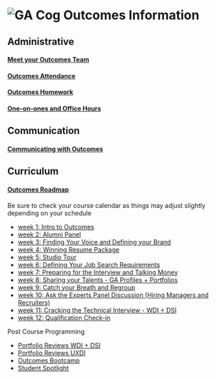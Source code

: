 # ![GA Cog](https://camo.githubusercontent.com/6ce15b81c1f06d716d753a61f5db22375fa684da/68747470733a2f2f67612d646173682e73332e616d617a6f6e6177732e636f6d2f70726f64756374696f6e2f6173736574732f6c6f676f2d39663838616536633963333837313639306533333238306663663535376633332e706e67) Outcomes Information
## Administrative
#### [Meet your Outcomes Team](https://github.com/ga-dc/outcomes/blob/master/outcomes-intro.md)
#### [Outcomes Attendance](https://github.com/ga-dc/outcomes/blob/master/outcomes-attendance.md)
#### [Outcomes Homework](https://github.com/ga-dc/outcomes/blob/master/homework.md)
#### [One-on-ones and Office Hours](https://github.com/ga-dc/outcomes/blob/master/one-on-ones.md) 
## Communication
#### [Communicating with Outcomes](/ga-dsiplus/blob/master/communicating-with-outcomes.md)
## Curriculum 
#### [Outcomes Roadmap](https://github.com/ga-dc/outcomes/tree/master/roadmap)
Be sure to check your course calendar as things may adjust slightly depending on your schedule
- [week 1: Intro to Outcomes](https://github.com/ga-dc/outcomes/tree/master/roadmap/week01)
- [week 2: Alumni Panel](https://github.com/ga-dc/outcomes/tree/master/roadmap/week02)
- [week 3: Finding Your Voice and Defining your Brand](https://github.com/ga-dc/outcomes/tree/master/roadmap/week03)
- [week 4: Winning Resume Package](https://github.com/ga-dc/outcomes/tree/master/roadmap/week04)
- [week 5: Studio Tour](https://github.com/ga-dc/outcomes/tree/master/roadmap/week05)
- [week 6: Defining Your Job Search Requirements](https://github.com/ga-dc/outcomes/tree/master/roadmap/week06)
- [week 7: Preparing for the Interview and Talking Money](https://github.com/ga-dc/outcomes/tree/master/roadmap/week07)
- [week 8: Sharing your Talents - GA Profiles + Portfolios](https://github.com/ga-dc/outcomes/tree/master/roadmap/week08)
- [week 9: Catch your Breath and Regroup](https://github.com/ga-dc/outcomes/tree/master/roadmap/week09)
- [week 10: Ask the Experts Panel Discussion (Hiring Managers and Recruiters)](https://github.com/ga-dc/outcomes/tree/master/roadmap/week10)
- [week 11: Cracking the Technical Interview - WDI + DSI](https://github.com/ga-dc/outcomes/tree/master/roadmap/week11)
- [week 12: Qualification Check-in](https://github.com/ga-dc/outcomes/tree/master/roadmap/week12)

Post Course Programming
- [Portfolio Reviews WDI + DSI](https://github.com/ga-dc/outcomes/tree/master/roadmap/week13)
- [Portfolio Reviews UXDI](https://github.com/ga-dc/outcomes/blob/master/roadmap/week11/UXDI/Week%2011%20UXDI%20-%20Outcomes%20to%20github%20(1).md) 
- [Outcomes Bootcamp](https://github.com/ga-dc/outcomes/blob/master/roadmap/Outcomes%20Bootcamp/readme.md)
- [Student Spotlight](https://github.com/ga-dc/outcomes/blob/master/roadmap/Student%20Spotlight/readme.md) 
